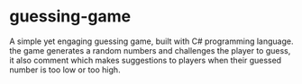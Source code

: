 # guessing-game
A simple yet engaging guessing game, built with C# programming language. the game generates a random numbers and challenges the player to guess, it also comment which makes suggestions to players when their guessed number is too low or too high.
